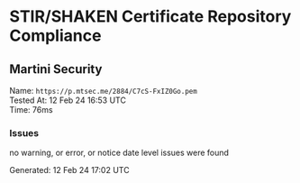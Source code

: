 # STIR/SHAKEN Certificate Repository Compliance

## Martini Security

Name: `https://p.mtsec.me/2884/C7cS-FxIZ0Go.pem`\
Tested At: 12 Feb 24 16:53 UTC\
Time: 76ms

### Issues

no warning, or error, or notice date level issues were found

Generated: 12 Feb 24 17:02 UTC